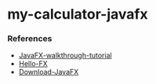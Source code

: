 # my-calculator-javafx


### References
- [JavaFX-walkthrough-tutorial](https://gitlab.oit.duke.edu/adh39/ece651-spr23/-/tree/master/resources/java-fx-walkthrough)
- [Hello-FX](https://github.com/openjfx/samples/tree/master/HelloFX/Gradle/hellofx)
- [Download-JavaFX](https://gluonhq.com/products/javafx/)

